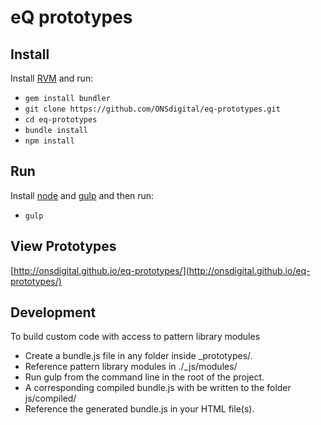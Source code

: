 # eQ prototypes


## Install
Install [RVM](https://rvm.io/) and run:
- `gem install bundler`
- `git clone https://github.com/ONSdigital/eq-prototypes.git`
- `cd eq-prototypes`
- `bundle install`
- `npm install`

## Run
Install [node](https://nodejs.org/en/) and [gulp](https://github.com/gulpjs/gulp/blob/master/docs/getting-started.md) and then run:
- `gulp`


## View Prototypes

[http://onsdigital.github.io/eq-prototypes/](http://onsdigital.github.io/eq-prototypes/)


## Development
To build custom code with access to pattern library modules
- Create a bundle.js file in any folder inside _prototypes/.
- Reference pattern library modules in ./_js/modules/
- Run gulp from the command line in the root of the project.
- A corresponding compiled bundle.js with be written to the folder js/compiled/
- Reference the generated bundle.js in your HTML file(s).

